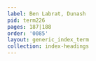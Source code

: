 ```yaml
---
label: Ben Labrat, Dunash
pid: term226
pages: 187|188
order: '0085'
layout: generic_index_term
collection: index-headings
---
```

